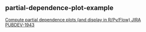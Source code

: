 ## partial-dependence-plot-example

[Compute partial dependence plots (and display in R/Py/Flow) JIRA PUBDEV-1943](https://0xdata.atlassian.net/browse/PUBDEV-1943?filter=-1)
